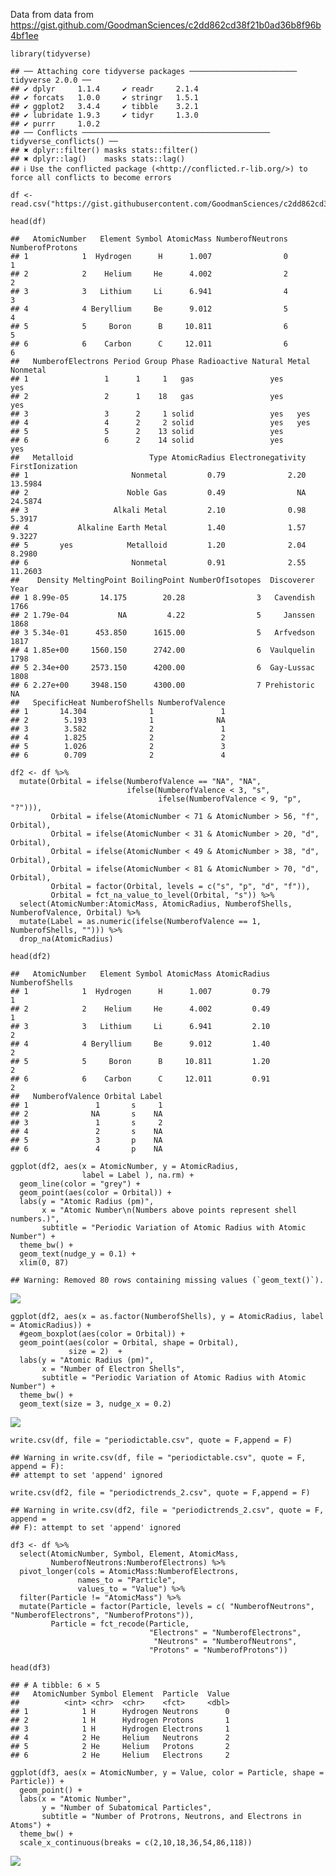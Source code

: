 Data from data from
<https://gist.github.com/GoodmanSciences/c2dd862cd38f21b0ad36b8f96b4bf1ee>

    library(tidyverse)

    ## ── Attaching core tidyverse packages ──────────────────────── tidyverse 2.0.0 ──
    ## ✔ dplyr     1.1.4     ✔ readr     2.1.4
    ## ✔ forcats   1.0.0     ✔ stringr   1.5.1
    ## ✔ ggplot2   3.4.4     ✔ tibble    3.2.1
    ## ✔ lubridate 1.9.3     ✔ tidyr     1.3.0
    ## ✔ purrr     1.0.2     
    ## ── Conflicts ────────────────────────────────────────── tidyverse_conflicts() ──
    ## ✖ dplyr::filter() masks stats::filter()
    ## ✖ dplyr::lag()    masks stats::lag()
    ## ℹ Use the conflicted package (<http://conflicted.r-lib.org/>) to force all conflicts to become errors

    df <- read.csv("https://gist.githubusercontent.com/GoodmanSciences/c2dd862cd38f21b0ad36b8f96b4bf1ee/raw/1d92663004489a5b6926e944c1b3d9ec5c40900e/Periodic%2520Table%2520of%2520Elements.csv")

    head(df)

    ##   AtomicNumber   Element Symbol AtomicMass NumberofNeutrons NumberofProtons
    ## 1            1  Hydrogen      H      1.007                0               1
    ## 2            2    Helium     He      4.002                2               2
    ## 3            3   Lithium     Li      6.941                4               3
    ## 4            4 Beryllium     Be      9.012                5               4
    ## 5            5     Boron      B     10.811                6               5
    ## 6            6    Carbon      C     12.011                6               6
    ##   NumberofElectrons Period Group Phase Radioactive Natural Metal Nonmetal
    ## 1                 1      1     1   gas                 yes            yes
    ## 2                 2      1    18   gas                 yes            yes
    ## 3                 3      2     1 solid                 yes   yes         
    ## 4                 4      2     2 solid                 yes   yes         
    ## 5                 5      2    13 solid                 yes               
    ## 6                 6      2    14 solid                 yes            yes
    ##   Metalloid                 Type AtomicRadius Electronegativity FirstIonization
    ## 1                       Nonmetal         0.79              2.20         13.5984
    ## 2                      Noble Gas         0.49                NA         24.5874
    ## 3                   Alkali Metal         2.10              0.98          5.3917
    ## 4           Alkaline Earth Metal         1.40              1.57          9.3227
    ## 5       yes            Metalloid         1.20              2.04          8.2980
    ## 6                       Nonmetal         0.91              2.55         11.2603
    ##    Density MeltingPoint BoilingPoint NumberOfIsotopes  Discoverer Year
    ## 1 8.99e-05       14.175        20.28                3   Cavendish 1766
    ## 2 1.79e-04           NA         4.22                5     Janssen 1868
    ## 3 5.34e-01      453.850      1615.00                5   Arfvedson 1817
    ## 4 1.85e+00     1560.150      2742.00                6  Vaulquelin 1798
    ## 5 2.34e+00     2573.150      4200.00                6  Gay-Lussac 1808
    ## 6 2.27e+00     3948.150      4300.00                7 Prehistoric   NA
    ##   SpecificHeat NumberofShells NumberofValence
    ## 1       14.304              1               1
    ## 2        5.193              1              NA
    ## 3        3.582              2               1
    ## 4        1.825              2               2
    ## 5        1.026              2               3
    ## 6        0.709              2               4

    df2 <- df %>%
      mutate(Orbital = ifelse(NumberofValence == "NA", "NA",
                              ifelse(NumberofValence < 3, "s",
                                     ifelse(NumberofValence < 9, "p", "?"))),
             Orbital = ifelse(AtomicNumber < 71 & AtomicNumber > 56, "f",  Orbital),
             Orbital = ifelse(AtomicNumber < 31 & AtomicNumber > 20, "d",  Orbital),
             Orbital = ifelse(AtomicNumber < 49 & AtomicNumber > 38, "d",  Orbital),
             Orbital = ifelse(AtomicNumber < 81 & AtomicNumber > 70, "d",  Orbital),
             Orbital = factor(Orbital, levels = c("s", "p", "d", "f")),
             Orbital = fct_na_value_to_level(Orbital, "s")) %>%
      select(AtomicNumber:AtomicMass, AtomicRadius, NumberofShells, NumberofValence, Orbital) %>%
      mutate(Label = as.numeric(ifelse(NumberofValence == 1, NumberofShells, ""))) %>%
      drop_na(AtomicRadius) 

    head(df2)

    ##   AtomicNumber   Element Symbol AtomicMass AtomicRadius NumberofShells
    ## 1            1  Hydrogen      H      1.007         0.79              1
    ## 2            2    Helium     He      4.002         0.49              1
    ## 3            3   Lithium     Li      6.941         2.10              2
    ## 4            4 Beryllium     Be      9.012         1.40              2
    ## 5            5     Boron      B     10.811         1.20              2
    ## 6            6    Carbon      C     12.011         0.91              2
    ##   NumberofValence Orbital Label
    ## 1               1       s     1
    ## 2              NA       s    NA
    ## 3               1       s     2
    ## 4               2       s    NA
    ## 5               3       p    NA
    ## 6               4       p    NA

    ggplot(df2, aes(x = AtomicNumber, y = AtomicRadius,
                    label = Label ), na.rm) +
      geom_line(color = "grey") +
      geom_point(aes(color = Orbital)) +
      labs(y = "Atomic Radius (pm)",
           x = "Atomic Number\n(Numbers above points represent shell numbers.)",
           subtitle = "Periodic Variation of Atomic Radius with Atomic Number") +
      theme_bw() +
      geom_text(nudge_y = 0.1) +
      xlim(0, 87)

    ## Warning: Removed 80 rows containing missing values (`geom_text()`).

![](./images/periodictrends-1.png)

    ggplot(df2, aes(x = as.factor(NumberofShells), y = AtomicRadius, label = AtomicRadius)) +
      #geom_boxplot(aes(color = Orbital)) +
      geom_point(aes(color = Orbital, shape = Orbital),
                 size = 2)  +
      labs(y = "Atomic Radius (pm)",
           x = "Number of Electron Shells",
           subtitle = "Periodic Variation of Atomic Radius with Atomic Number") +
      theme_bw() +
      geom_text(size = 3, nudge_x = 0.2)

![](./images/periodictrends-2.png)

    write.csv(df, file = "periodictable.csv", quote = F,append = F)

    ## Warning in write.csv(df, file = "periodictable.csv", quote = F, append = F):
    ## attempt to set 'append' ignored

    write.csv(df2, file = "periodictrends_2.csv", quote = F,append = F)

    ## Warning in write.csv(df2, file = "periodictrends_2.csv", quote = F, append =
    ## F): attempt to set 'append' ignored

    df3 <- df %>%
      select(AtomicNumber, Symbol, Element, AtomicMass,
             NumberofNeutrons:NumberofElectrons) %>%
      pivot_longer(cols = AtomicMass:NumberofElectrons, 
                   names_to = "Particle", 
                   values_to = "Value") %>%
      filter(Particle != "AtomicMass") %>%
      mutate(Particle = factor(Particle, levels = c( "NumberofNeutrons", "NumberofElectrons", "NumberofProtons")),
             Particle = fct_recode(Particle,
                                   "Electrons" = "NumberofElectrons",
                                    "Neutrons" = "NumberofNeutrons",
                                   "Protons" = "NumberofProtons"))

    head(df3)

    ## # A tibble: 6 × 5
    ##   AtomicNumber Symbol Element  Particle  Value
    ##          <int> <chr>  <chr>    <fct>     <dbl>
    ## 1            1 H      Hydrogen Neutrons      0
    ## 2            1 H      Hydrogen Protons       1
    ## 3            1 H      Hydrogen Electrons     1
    ## 4            2 He     Helium   Neutrons      2
    ## 5            2 He     Helium   Protons       2
    ## 6            2 He     Helium   Electrons     2

    ggplot(df3, aes(x = AtomicNumber, y = Value, color = Particle, shape = Particle)) +
      geom_point() +
      labs(x = "Atomic Number",
           y = "Number of Subatomical Particles",
           subtitle = "Number of Protrons, Neutrons, and Electrons in Atoms") +
      theme_bw() +
      scale_x_continuous(breaks = c(2,10,18,36,54,86,118))

![](./images/periodictrends-3.png)
